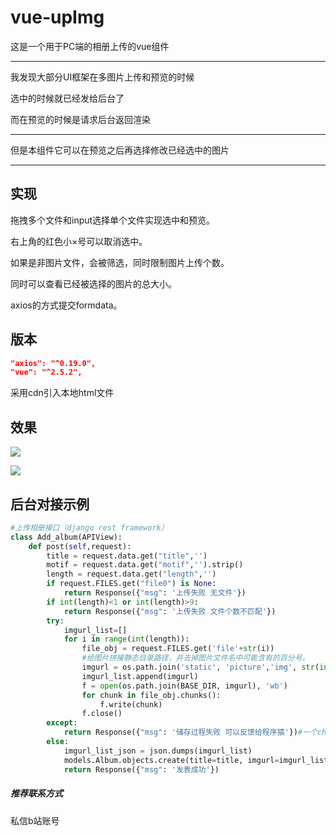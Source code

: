 # vue-upImg
这是一个用于PC端的相册上传的vue组件

---

我发现大部分UI框架在多图片上传和预览的时候

选中的时候就已经发给后台了

而在预览的时候是请求后台返回渲染

---

但是本组件它可以在预览之后再选择修改已经选中的图片

---



## 实现

拖拽多个文件和input选择单个文件实现选中和预览。

右上角的红色小×号可以取消选中。

如果是非图片文件，会被筛选，同时限制图片上传个数。

同时可以查看已经被选择的图片的总大小。

axios的方式提交formdata。



## 版本

```json
"axios": "^0.19.0",
"vue": "^2.5.2",
```
采用cdn引入本地html文件



## 效果

![](https://raw.githubusercontent.com/nanarino/vue-upImg/master/img/exp.png)

![](https://raw.githubusercontent.com/nanarino/vue-upImg/master/img/exp2.png)





## 后台对接示例

```python
#上传相册接口（django rest framework）
class Add_album(APIView):
    def post(self,request):
        title = request.data.get("title",'')
        motif = request.data.get("motif",'').strip()
        length = request.data.get("length",'')
        if request.FILES.get("file0") is None:
            return Response({"msg": '上传失败 无文件'})
        if int(length)<1 or int(length)>9:
            return Response({"msg": '上传失败 文件个数不匹配'})
        try:
            imgurl_list=[]
            for i in range(int(length)):
                file_obj = request.FILES.get('file'+str(i))
                #给图片拼接静态目录路径，并去掉图片文件名中可能含有的百分号。
                imgurl = os.path.join('static', 'picture','img', str(int(time.time()+i))+file_obj.name.replace("%",""))
                imgurl_list.append(imgurl)
                f = open(os.path.join(BASE_DIR, imgurl), 'wb')
                for chunk in file_obj.chunks():
                    f.write(chunk)
                f.close()
        except:
            return Response({"msg": '储存过程失败 可以反馈给程序猿'})#一个chunk：2.5M
        else:
            imgurl_list_json = json.dumps(imgurl_list)
            models.Album.objects.create(title=title, imgurl=imgurl_list_json,imglen=length, motif=motif)
            return Response({"msg": '发表成功'})
```



##### 推荐联系方式

 私信b站账号

